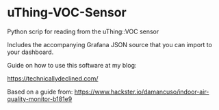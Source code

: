 # uThing-VOC-Sensor
Python scrip for reading from the uThing::VOC sensor 
 
 Includes the accompanying Grafana JSON source that you can import to your dashboard. 
 
 Guide on how to use this software at my blog:
 
 https://technicallydeclined.com/
 
 Based on a guide from:
 https://www.hackster.io/damancuso/indoor-air-quality-monitor-b181e9
 
